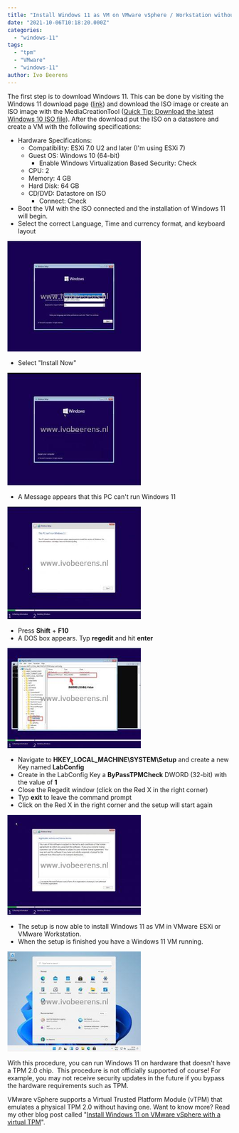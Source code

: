 ```yaml
---
title: "Install Windows 11 as VM on VMware vSphere / Workstation without TPM 2.0"
date: "2021-10-06T10:18:20.000Z"
categories: 
  - "windows-11"
tags: 
  - "tpm"
  - "VMware"
  - "windows-11"
author: Ivo Beerens
---
```


The first step is to download Windows 11. This can be done by visiting the Windows 11 download page ([link](https://www.microsoft.com/en-us/software-download/windows11)) and download the ISO image or create an ISO image with the MediaCreationTool ([Quick Tip: Download the latest Windows 10 ISO file](https://www.ivobeerens.nl/2021/05/19/quick-tip-download-the-latest-windows-10-iso-file/)). After the download put the ISO on a datastore and create a VM with the following specifications:

- Hardware Specifications:
    - Compatibility: ESXi 7.0 U2 and later (I'm using ESXi 7)
    - Guest OS: Windows 10 (64-bit)
        - Enable Windows Virtualization Based Security: Check
    - CPU: 2
    - Memory: 4 GB
    - Hard Disk: 64 GB
    - CD/DVD: Datastore on ISO
        - Connect: Check
- Boot the VM with the ISO connected and the installation of Windows 11 will begin.
- Select the correct Language, Time and currency format, and keyboard layout

[![](images/1-300x248.jpg)](images/1.jpg)

- Select "Install Now"

[![](images/2-300x253.jpg)](images/2.jpg)

- A Message appears that this PC can't run Windows 11

[![](images/3-300x253.jpg)](images/3.jpg)

- Press **Shift** + **F10**
- A DOS box appears. Typ **regedit** and hit **enter**

[![](images/5-300x225.jpg)](images/5.jpg)

- Navigate to **HKEY\_LOCAL\_MACHINE\\SYSTEM\\Setup** and create a new Key named **LabConfig**
- Create in the LabConfig Key a **ByPassTPMCheck** DWORD (32-bit) with the value of **1**
- Close the Regedit window (click on the Red X in the right corner)
- Typ **exit** to leave the command prompt
- Click on the Red X in the right corner and the setup will start again

[![](images/6-300x225.jpg)](images/6.jpg)

- The setup is now able to install Windows 11 as VM in VMware ESXi or VMware Workstation.
- When the setup is finished you have a Windows 11 VM running.

[![](images/7-300x225.jpg)](images/7.jpg)

With this procedure, you can run Windows 11 on hardware that doesn't have a TPM 2.0 chip.  This procedure is not officially supported of course! For example, you may not receive security updates in the future if you bypass the hardware requirements such as TPM.

VMware vSphere supports a Virtual Trusted Platform Module (vTPM) that emulates a physical TPM 2.0 without having one. Want to know more? Read my other blog post called "[Install Windows 11 on VMware vSphere with a virtual TPM](https://www.ivobeerens.nl/2021/10/07/install-windows-11-on-VMware-vSphere-with-a-virtual-tpm/)".




